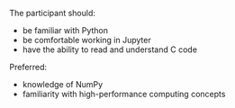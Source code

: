 The participant should:
- be familiar with Python
- be comfortable working in Jupyter
- have the ability to read and understand C code

Preferred:
- knowledge of NumPy
- familiarity with high-performance computing concepts
